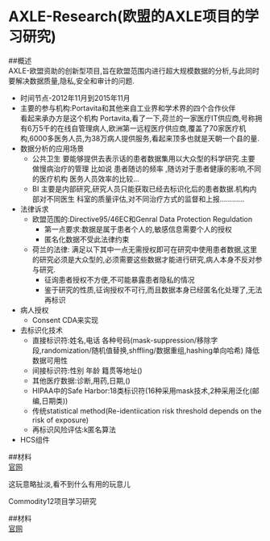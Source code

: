 AXLE-Research(欧盟的AXLE项目的学习研究)
=============
##概述        
AXLE-欧盟资助的创新型项目,旨在欧盟范围内进行超大规模数据的分析,与此同时要解决数据质量,隐私,安全和审计的问题.       
* 时间节点-2012年11月到2015年11月       
* 主要的参与机构:Portavita和其他来自工业界和学术界的四个合作伙伴       
看起来承办方是这个机构 Portavita,看了一下,荷兰的一家医疗IT供应商,号称拥有6万5千的在线自管理病人,欧洲第一远程医疗供应商,覆盖了70家医疗机构,6000多医务人员,为38万病人提供服务,看起来顶多也就是天朝一个县的量.   
* 数据分析的应用场景    
    - 公共卫生 要能够提供去表示话的患者数据集用以大众型的科学研究.主要 做慢病治疗的管理 比如说 患者随访的频率 ,随访对于患者健康的影响,不同的医疗机构 医务人员效率的比较...          
    - BI   主要是内部研究,研究人员只能获取已经去标识化后的患者数据.机构内部对不同医生 科室的质量评估,对不同治疗方式的监督和上报............
* 法律诉求       
    - 欧盟范围的:Directive95/46EC和Genral Data Protection Reguldation
        + 第一点要求:数据是属于患者个人的,敏感信息需要个人的授权         
        + 匿名化数据不受此法律约束
    - 荷兰的法律: 满足以下其中一点无需授权即可在研究中使用患者数据,这里的研究必须是大众型的,必须需要这些数据才能进行研究,病人本身不反对参与研究.   
        + 征询患者授权不方便,不可能暴露患者隐私的情况
        + 鉴于研究的性质,征询授权不可行,而且数据本身已经匿名化处理了,无法再标识   
* 病人授权    
    - Consent CDA来实现
* 去标识化技术    
    - 直接标识符:姓名,电话 各种号码(mask-suppression/移除字段,randomization/随机值替换,shffling/数据重组,hashing单向哈希) 降低数据可用性           
    - 间接标识符:性别 年龄 籍贯等地址()     
    - 其他医疗数据:诊断,用药,日期,()     
    - HIPAA中的Safe Harbor:18类标识符(16种采用mask技术,2种采用泛化(邮编,日期类))          
    - 传统statistical method(Re-identiication risk threshold depends on the risk of exposure)              
    - 再标识风险评估:k匿名算法
* HCS组件      


##材料        
[官网](http://axleproject.eu/)

这玩意略扯淡,看不到什么有用的玩意儿





Commodity12项目学习研究


##材料    
[官网](http://www.commodity12.eu/)      

      
      